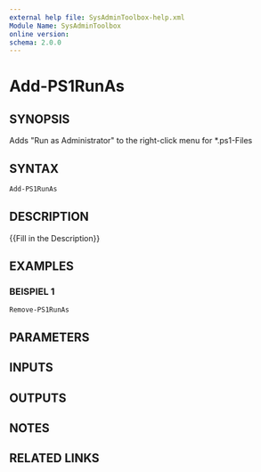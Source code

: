```yaml
---
external help file: SysAdminToolbox-help.xml
Module Name: SysAdminToolbox
online version:
schema: 2.0.0
---
```


# Add-PS1RunAs

## SYNOPSIS

Adds "Run as Administrator" to the right-click menu for *.ps1-Files

## SYNTAX

```PowerShell
Add-PS1RunAs
```

## DESCRIPTION

{{Fill in the Description}}

## EXAMPLES

### BEISPIEL 1

```
Remove-PS1RunAs
```

## PARAMETERS

## INPUTS

## OUTPUTS

## NOTES

## RELATED LINKS
